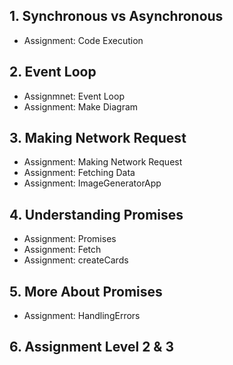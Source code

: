## 1. Synchronous vs Asynchronous
- Assignment: Code Execution
## 2. Event Loop
- Assignmnet: Event Loop
- Assignment: Make Diagram
## 3. Making Network Request
- Assignment: Making Network Request
- Assignment: Fetching Data
- Assignment: ImageGeneratorApp
## 4. Understanding Promises
- Assignment: Promises
- Assignment: Fetch
- Assignment: createCards
## 5. More About Promises
- Assignment: HandlingErrors
## 6. Assignment Level 2 & 3 
